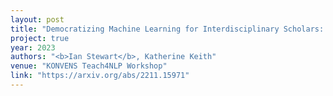 ```yaml
---
layout: post
title: "Democratizing Machine Learning for Interdisciplinary Scholars: Report on Organizing the NLP+CSS Online Tutorial Series"
project: true
year: 2023
authors: "<b>Ian Stewart</b>, Katherine Keith" 
venue: "KONVENS Teach4NLP Workshop"
link: "https://arxiv.org/abs/2211.15971"
---
```

